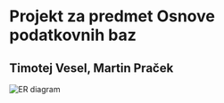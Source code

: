 # Projekt za predmet Osnove podatkovnih baz
## Timotej Vesel, Martin Praček
![ER diagram](https://raw.githubusercontent.com/timotejvesel/vojne/master/ER.png "ER diagram pri projektu vojne")
